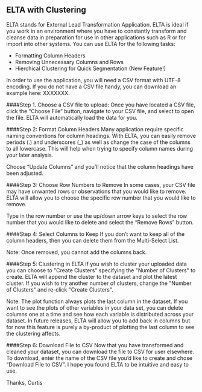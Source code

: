 ## ELTA with Clustering

ELTA stands for External Lead Transformation Application. ELTA is ideal if you work in an environment where you have to constantly transform and cleanse data in preparation for use in other applications such as R or for import into other systems. You can use ELTA for the following tasks:

- Formatting Column Headers
- Removing Unnecessary Columns and Rows
- Hierchical Clustering for Quick Segmentation (New Feature!)

In order to use the application, you will need a CSV format with UTF-8 encoding. If you do not have a CSV file handy, you can download an example here: XXXXXXX.

####Step 1. Choose a CSV file to upload:
Once you have located a CSV file, click the “Choose File” button, navigate to your CSV file, and select to open the file. ELTA will automatically load the data for you.

####Step 2: Format Column Headers
Many application require specific naming conventions for column headings. With ELTA, you can easily remove periods (.) and underscores (_) as well as change the case of the columns to all lowercase. This will help when trying to specify column names during your later analysis. 

Choose “Update Columns” and you’ll notice that the column headings have been adjusted. 

####Step 3: Choose Row Numbers to Remove
In some cases, your CSV file may have unwanted rows or observations that you would like to remove. ELTA will allow you to choose the specific row number that you would like to remove.

Type in the row number or use the up/down arrow keys to select the row number that you would like to delete and select the “Remove Rows” button.

####Step 4: Select Columns to Keep
If you don’t want to keep all of the column headers, then you can delete them from the Multi-Select List. 

Note: Once removed, you cannot add the columns back.


####Step 5: Clustering in ELTA
If you wish to cluster your uploaded data you can choose to "Create Clusters" specifying the "Number of Clusters" to create. ELTA will append the cluster to the dataset and plot the latest cluster. If you wish to try another number of clusters, change the "Number of Clusters" and re-click "Create Clusters". 

Note: The plot function always plots the last column in the dataset. If you want to see the plots of other variables in your data set, you can delete columns one at a time and see how each variable is distributed across your dataset. In future releases, ELTA will allow you to add back in columns but for now this feature is purely a by-product of plotting the last column to see the clustering affects.

####Step 6: Download File to CSV
Now that you have transformed and cleaned your dataset, you can download the file to CSV for user elsewhere.
To download, enter the name of the CSV file you’d like to create and chose “Download File to CSV”.
I hope you found ELTA to be intuitive and easy to use.


Thanks,
Curtis
